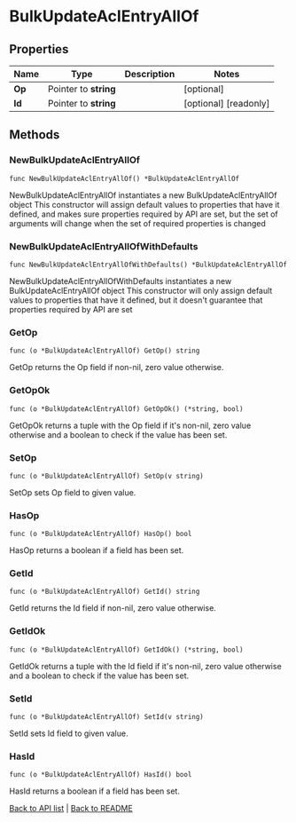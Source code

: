 # BulkUpdateAclEntryAllOf

## Properties

Name | Type | Description | Notes
------------ | ------------- | ------------- | -------------
**Op** | Pointer to **string** |  | [optional] 
**Id** | Pointer to **string** |  | [optional] [readonly] 

## Methods

### NewBulkUpdateAclEntryAllOf

`func NewBulkUpdateAclEntryAllOf() *BulkUpdateAclEntryAllOf`

NewBulkUpdateAclEntryAllOf instantiates a new BulkUpdateAclEntryAllOf object
This constructor will assign default values to properties that have it defined,
and makes sure properties required by API are set, but the set of arguments
will change when the set of required properties is changed

### NewBulkUpdateAclEntryAllOfWithDefaults

`func NewBulkUpdateAclEntryAllOfWithDefaults() *BulkUpdateAclEntryAllOf`

NewBulkUpdateAclEntryAllOfWithDefaults instantiates a new BulkUpdateAclEntryAllOf object
This constructor will only assign default values to properties that have it defined,
but it doesn't guarantee that properties required by API are set

### GetOp

`func (o *BulkUpdateAclEntryAllOf) GetOp() string`

GetOp returns the Op field if non-nil, zero value otherwise.

### GetOpOk

`func (o *BulkUpdateAclEntryAllOf) GetOpOk() (*string, bool)`

GetOpOk returns a tuple with the Op field if it's non-nil, zero value otherwise
and a boolean to check if the value has been set.

### SetOp

`func (o *BulkUpdateAclEntryAllOf) SetOp(v string)`

SetOp sets Op field to given value.

### HasOp

`func (o *BulkUpdateAclEntryAllOf) HasOp() bool`

HasOp returns a boolean if a field has been set.

### GetId

`func (o *BulkUpdateAclEntryAllOf) GetId() string`

GetId returns the Id field if non-nil, zero value otherwise.

### GetIdOk

`func (o *BulkUpdateAclEntryAllOf) GetIdOk() (*string, bool)`

GetIdOk returns a tuple with the Id field if it's non-nil, zero value otherwise
and a boolean to check if the value has been set.

### SetId

`func (o *BulkUpdateAclEntryAllOf) SetId(v string)`

SetId sets Id field to given value.

### HasId

`func (o *BulkUpdateAclEntryAllOf) HasId() bool`

HasId returns a boolean if a field has been set.


[Back to API list](../README.md#documentation-for-api-endpoints) | [Back to README](../README.md)


